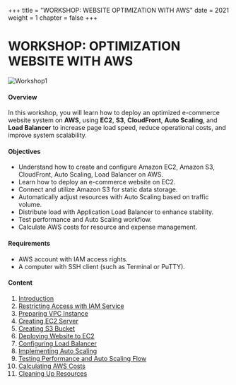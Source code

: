 +++
title = "WORKSHOP: WEBSITE OPTIMIZATION WITH AWS"
date = 2021
weight = 1
chapter = false
+++

# WORKSHOP: OPTIMIZATION WEBSITE WITH AWS
![Workshop1](/images/1-Introduction/Workshop1.png)
#### Overview

In this workshop, you will learn how to deploy an optimized e-commerce website system on **AWS**, using **EC2**, **S3**, **CloudFront**, **Auto Scaling**, and **Load Balancer** to increase page load speed, reduce operational costs, and improve system scalability.

#### Objectives

+ Understand how to create and configure Amazon EC2, Amazon S3, CloudFront, Auto Scaling, Load Balancer on AWS.
+ Learn how to deploy an e-commerce website on EC2.
+ Connect and utilize Amazon S3 for static data storage.
+ Automatically adjust resources with Auto Scaling based on traffic volume.
+ Distribute load with Application Load Balancer to enhance stability.
+ Test performance and Auto Scaling workflow.
+ Calculate AWS costs for resource and expense management.

#### Requirements

+ AWS account with IAM access rights.
+ A computer with SSH client (such as Terminal or PuTTY).


#### Content

1. [Introduction](1-introduction/)
2. [Restricting Access with IAM Service](2-IAM-Service/)
3. [Preparing VPC Instance](3-Prepare-VPC/)
4. [Creating EC2 Server](4-Create-EC2/)
5. [Creating S3 Bucket](5-Create-Amazon-S3/)
6. [Deploying Website to EC2](6-Deploy-Project-To-EC2/)
7. [Configuring Load Balancer](7-Configure-Load-Balancer/)
8. [Implementing Auto Scaling](8-Implement-Auto-Scaling/)
9. [Testing Performance and Auto Scaling Flow](9-Test-Performance-And-Flow/)
10. [Calculating AWS Costs](10-Caculator-Cost/)
11. [Cleaning Up Resources](11-Clean-resource/)
